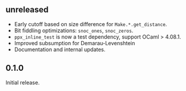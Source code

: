 ## unreleased
- Early cutoff based on size difference for `Make.*.get_distance`.
- Bit fiddling optimizations: `snoc_ones`, `snoc_zeros`.
- `ppx_inline_test` is now a test dependency, support OCaml > 4.08.1.
- Improved subsumption for Demarau-Levenshtein
- Documentation and internal updates.

## 0.1.0

Initial release.
